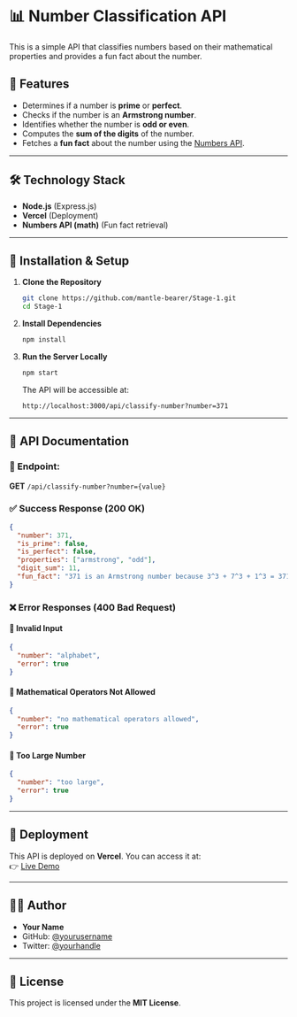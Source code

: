# 📊 Number Classification API

This is a simple API that classifies numbers based on their mathematical properties and provides a fun fact about the number.

## 🚀 Features

- Determines if a number is **prime** or **perfect**.
- Checks if the number is an **Armstrong number**.
- Identifies whether the number is **odd or even**.
- Computes the **sum of the digits** of the number.
- Fetches a **fun fact** about the number using the [Numbers API](http://numbersapi.com/#42).

---

## 🛠️ Technology Stack

- **Node.js** (Express.js)
- **Vercel** (Deployment)
- **Numbers API (math)** (Fun fact retrieval)

---

## 👥 Installation & Setup

1. **Clone the Repository**

   ```sh
   git clone https://github.com/mantle-bearer/Stage-1.git
   cd Stage-1
   ```

2. **Install Dependencies**

   ```sh
   npm install
   ```

3. **Run the Server Locally**
   ```sh
   npm start
   ```
   The API will be accessible at:
   ```
   http://localhost:3000/api/classify-number?number=371
   ```

---

## 💼 API Documentation

### **📌 Endpoint:**

**GET** `/api/classify-number?number={value}`

### **✅ Success Response (200 OK)**

```json
{
  "number": 371,
  "is_prime": false,
  "is_perfect": false,
  "properties": ["armstrong", "odd"],
  "digit_sum": 11,
  "fun_fact": "371 is an Armstrong number because 3^3 + 7^3 + 1^3 = 371"
}
```

### **❌ Error Responses (400 Bad Request)**

#### 🔴 **Invalid Input**

```json
{
  "number": "alphabet",
  "error": true
}
```

#### 🔴 **Mathematical Operators Not Allowed**

```json
{
  "number": "no mathematical operators allowed",
  "error": true
}
```

#### 🔴 **Too Large Number**

```json
{
  "number": "too large",
  "error": true
}
```

---

## 🚀 Deployment

This API is deployed on **Vercel**. You can access it at:  
👉 [Live Demo](https://stage-1-xi.vercel.app/api/classify-number?number=371)

---

## 👨‍💻 Author

- **Your Name**
- GitHub: [@yourusername](https://github.com/mantle-bearer)
- Twitter: [@yourhandle](https://twitter.com/demantlebearer)

---

## 📝 License

This project is licensed under the **MIT License**.
